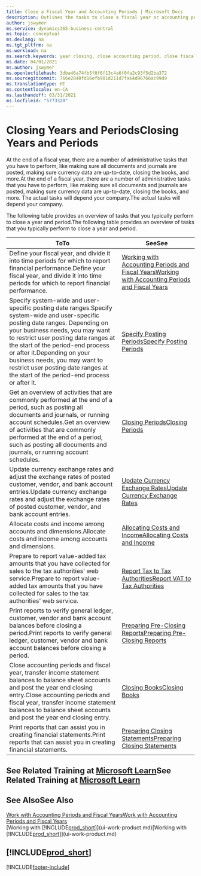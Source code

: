```yaml
---
title: Close a Fiscal Year and Accounting Periods | Microsoft Docs
description: Outlines the tasks to close a fiscal year or accounting period, for example, making sure documents and journals are posted and verifying bank balances.
author: jswymer
ms.service: dynamics365-business-central
ms.topic: conceptual
ms.devlang: na
ms.tgt_pltfrm: na
ms.workload: na
ms.search.keywords: year closing, close accounting period, close fiscal year, bank account detailed trial balance
ms.date: 04/01/2021
ms.author: jswymer
ms.openlocfilehash: 3dba46a74fb5f0f6f13c4a6f0fa2c93f5d2ba372
ms.sourcegitcommit: 766e2840fd16efb901d211d7fa64d96766ac99d9
ms.translationtype: HT
ms.contentlocale: en-CA
ms.lasthandoff: 03/31/2021
ms.locfileid: "5773320"
---
```

# <a name="closing-years-and-periods"></a><span data-ttu-id="95c5b-103">Closing Years and Periods</span><span class="sxs-lookup"><span data-stu-id="95c5b-103">Closing Years and Periods</span></span>

<span data-ttu-id="95c5b-104">At the end of a fiscal year, there are a number of administrative tasks that you have to perform, like making sure all documents and journals are posted, making sure currency data are up-to-date, closing the books, and more.</span><span class="sxs-lookup"><span data-stu-id="95c5b-104">At the end of a fiscal year, there are a number of administrative tasks that you have to perform, like making sure all documents and journals are posted, making sure currency data are up-to-date, closing the books, and more.</span></span> <span data-ttu-id="95c5b-105">The actual tasks will depend your company.</span><span class="sxs-lookup"><span data-stu-id="95c5b-105">The actual tasks will depend your company.</span></span>

<span data-ttu-id="95c5b-106">The following table provides an overview of tasks that you typically perform to close a year and period.</span><span class="sxs-lookup"><span data-stu-id="95c5b-106">The following table provides an overview of tasks that you typically perform to close a year and period.</span></span>

| <span data-ttu-id="95c5b-107">To</span><span class="sxs-lookup"><span data-stu-id="95c5b-107">To</span></span> | <span data-ttu-id="95c5b-108">See</span><span class="sxs-lookup"><span data-stu-id="95c5b-108">See</span></span> |
| --- | --- |
| <span data-ttu-id="95c5b-109">Define your fiscal year, and divide it into time periods for which to report financial performance.</span><span class="sxs-lookup"><span data-stu-id="95c5b-109">Define your fiscal year, and divide it into time periods for which to report financial performance.</span></span> | [<span data-ttu-id="95c5b-110">Working with Accounting Periods and Fiscal Years</span><span class="sxs-lookup"><span data-stu-id="95c5b-110">Working with Accounting Periods and Fiscal Years</span></span>](finance-accounting-periods-and-fiscal-years.md)|
| <span data-ttu-id="95c5b-111">Specify system-wide and user-specific posting date ranges.</span><span class="sxs-lookup"><span data-stu-id="95c5b-111">Specify system-wide and user-specific posting date ranges.</span></span> <span data-ttu-id="95c5b-112">Depending on your business needs, you may want to restrict user posting date ranges at the start of the period-end process or after it.</span><span class="sxs-lookup"><span data-stu-id="95c5b-112">Depending on your business needs, you may want to restrict user posting date ranges at the start of the period-end process or after it.</span></span> |[<span data-ttu-id="95c5b-113">Specify Posting Periods</span><span class="sxs-lookup"><span data-stu-id="95c5b-113">Specify Posting Periods</span></span>](finance-how-specify-posting-periods.md) |
| <span data-ttu-id="95c5b-114">Get an overview of activities that are commonly performed at the end of a period, such as posting all documents and journals, or running account schedules.</span><span class="sxs-lookup"><span data-stu-id="95c5b-114">Get an overview of activities that are commonly performed at the end of a period, such as posting all documents and journals, or running account schedules.</span></span> |[<span data-ttu-id="95c5b-115">Closing Periods</span><span class="sxs-lookup"><span data-stu-id="95c5b-115">Closing Periods</span></span>](year-how-complete-period-end-processes.md) |
| <span data-ttu-id="95c5b-116">Update currency exchange rates and adjust the exchange rates of posted customer, vendor, and bank account entries.</span><span class="sxs-lookup"><span data-stu-id="95c5b-116">Update currency exchange rates and adjust the exchange rates of posted customer, vendor, and bank account entries.</span></span> |[<span data-ttu-id="95c5b-117">Update Currency Exchange Rates</span><span class="sxs-lookup"><span data-stu-id="95c5b-117">Update Currency Exchange Rates</span></span>](finance-how-update-currencies.md) |
| <span data-ttu-id="95c5b-118">Allocate costs and income among accounts and dimensions.</span><span class="sxs-lookup"><span data-stu-id="95c5b-118">Allocate costs and income among accounts and dimensions.</span></span> |[<span data-ttu-id="95c5b-119">Allocating Costs and Income</span><span class="sxs-lookup"><span data-stu-id="95c5b-119">Allocating Costs and Income</span></span>](year-allocate-costs-income.md) |
| <span data-ttu-id="95c5b-120">Prepare to report value-added tax amounts that you have collected for sales to the tax authorities' web service.</span><span class="sxs-lookup"><span data-stu-id="95c5b-120">Prepare to report value-added tax amounts that you have collected for sales to the tax authorities' web service.</span></span> |[<span data-ttu-id="95c5b-121">Report Tax to Tax Authorities</span><span class="sxs-lookup"><span data-stu-id="95c5b-121">Report VAT to Tax Authorities</span></span>](finance-how-report-vat.md)|
| <span data-ttu-id="95c5b-122">Print reports to verify general ledger, customer, vendor and bank account balances before closing a period.</span><span class="sxs-lookup"><span data-stu-id="95c5b-122">Print reports to verify general ledger, customer, vendor and bank account balances before closing a period.</span></span> |[<span data-ttu-id="95c5b-123">Preparing Pre-Closing Reports</span><span class="sxs-lookup"><span data-stu-id="95c5b-123">Preparing Pre-Closing Reports</span></span>](year-prepare-preclose-reports.md) |
| <span data-ttu-id="95c5b-124">Close accounting periods and fiscal year, transfer income statement balances to balance sheet accounts and post the year end closing entry.</span><span class="sxs-lookup"><span data-stu-id="95c5b-124">Close accounting periods and fiscal year, transfer income statement balances to balance sheet accounts and post the year end closing entry.</span></span> |[<span data-ttu-id="95c5b-125">Closing Books</span><span class="sxs-lookup"><span data-stu-id="95c5b-125">Closing Books</span></span>](year-close-books.md) |
| <span data-ttu-id="95c5b-126">Print reports that can assist you in creating financial statements.</span><span class="sxs-lookup"><span data-stu-id="95c5b-126">Print reports that can assist you in creating financial statements.</span></span> |[<span data-ttu-id="95c5b-127">Preparing Closing Statements</span><span class="sxs-lookup"><span data-stu-id="95c5b-127">Preparing Closing Statements</span></span>](year-prepare-close-statement.md) |

## <a name="see-related-training-at-microsoft-learn"></a><span data-ttu-id="95c5b-128">See Related Training at [Microsoft Learn](/learn/modules/close-fiscal-year-dynamics-365-business-central/index)</span><span class="sxs-lookup"><span data-stu-id="95c5b-128">See Related Training at [Microsoft Learn](/learn/modules/close-fiscal-year-dynamics-365-business-central/index)</span></span>

## <a name="see-also"></a><span data-ttu-id="95c5b-129">See Also</span><span class="sxs-lookup"><span data-stu-id="95c5b-129">See Also</span></span>

[<span data-ttu-id="95c5b-130">Work with Accounting Periods and Fiscal Years</span><span class="sxs-lookup"><span data-stu-id="95c5b-130">Work with Accounting Periods and Fiscal Years</span></span>](finance-accounting-periods-and-fiscal-years.md)  
<span data-ttu-id="95c5b-131">[Working with [!INCLUDE[prod_short](includes/prod_short.md)]](ui-work-product.md)</span><span class="sxs-lookup"><span data-stu-id="95c5b-131">[Working with [!INCLUDE[prod_short](includes/prod_short.md)]](ui-work-product.md)</span></span>

## [!INCLUDE[prod_short](includes/free_trial_md.md)]  


[!INCLUDE[footer-include](includes/footer-banner.md)]